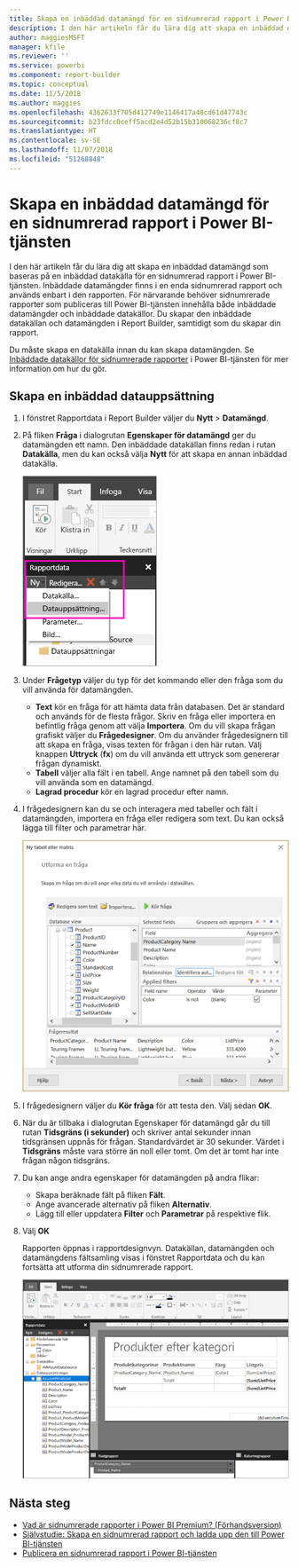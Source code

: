 ```yaml
---
title: Skapa en inbäddad datamängd för en sidnumrerad rapport i Power BI | Microsoft Docs
description: I den här artikeln får du lära dig att skapa en inbäddad datamängd som baseras på en inbäddad datakälla för en sidnumrerad rapport i Power BI-tjänsten.
author: maggiesMSFT
manager: kfile
ms.reviewer: ''
ms.service: powerbi
ms.component: report-builder
ms.topic: conceptual
ms.date: 11/5/2018
ms.author: maggies
ms.openlocfilehash: 4362633f705d412749e1146417a48cd61d47743c
ms.sourcegitcommit: b23fdcc0ceff5acd2e4d52b15b310068236cf8c7
ms.translationtype: HT
ms.contentlocale: sv-SE
ms.lasthandoff: 11/07/2018
ms.locfileid: "51268848"
---
```

# <a name="create-an-embedded-dataset-for-a-paginated-report-in-the-power-bi-service"></a>Skapa en inbäddad datamängd för en sidnumrerad rapport i Power BI-tjänsten
I den här artikeln får du lära dig att skapa en inbäddad datamängd som baseras på en inbäddad datakälla för en sidnumrerad rapport i Power BI-tjänsten. Inbäddade datamängder finns i en enda sidnumrerad rapport och används enbart i den rapporten. För närvarande behöver sidnumrerade rapporter som publiceras till Power BI-tjänsten innehålla både inbäddade datamängder och inbäddade datakällor. Du skapar den inbäddade datakällan och datamängden i Report Builder, samtidigt som du skapar din rapport. 

Du måste skapa en datakälla innan du kan skapa datamängden. Se [Inbäddade datakällor för sidnumrerade rapporter](paginated-reports-embedded-data-source.md) i Power BI-tjänsten för mer information om hur du gör.
  
## <a name="create-an-embedded-dataset"></a>Skapa en inbäddad datauppsättning
  
1. I fönstret Rapportdata i Report Builder väljer du **Nytt** > **Datamängd**.

1. På fliken **Fråga** i dialogrutan **Egenskaper för datamängd** ger du datamängden ett namn. Den inbäddade datakällan finns redan i rutan **Datakälla**, men du kan också välja **Nytt** för att skapa en annan inbäddad datakälla.
 
   ![Ny datamängd](media/paginated-reports-create-embedded-dataset/power-bi-paginated-new-dataset.png)  

3. Under **Frågetyp** väljer du typ för det kommando eller den fråga som du vill använda för datamängden. 
    - **Text** kör en fråga för att hämta data från databasen. Det är standard och används för de flesta frågor. Skriv en fråga eller importera en befintlig fråga genom att välja **Importera**. Om du vill skapa frågan grafiskt väljer du **Frågedesigner**. Om du använder frågedesignern till att skapa en fråga, visas texten för frågan i den här rutan. Välj knappen **Uttryck** (**fx**) om du vill använda ett uttryck som genererar frågan dynamiskt. 
    - **Tabell** väljer alla fält i en tabell. Ange namnet på den tabell som du vill använda som en datamängd.
    - **Lagrad procedur** kör en lagrad procedur efter namn.

4. I frågedesignern kan du se och interagera med tabeller och fält i datamängden, importera en fråga eller redigera som text. Du kan också lägga till filter och parametrar här. 

    ![Frågedesigner](media/paginated-reports-create-embedded-dataset/power-bi-paginated-embedded-dataset-edit-query.png)

5. I frågedesignern väljer du **Kör fråga** för att testa den. Välj sedan **OK**.

1. När du är tillbaka i dialogrutan Egenskaper för datamängd går du till rutan **Tidsgräns (i sekunder)** och skriver antal sekunder innan tidsgränsen uppnås för frågan. Standardvärdet är 30 sekunder. Värdet i **Tidsgräns** måste vara större än noll eller tomt. Om det är tomt har inte frågan någon tidsgräns.

7.  Du kan ange andra egenskaper för datamängden på andra flikar:
    - Skapa beräknade fält på fliken **Fält**.
    - Ange avancerade alternativ på fliken **Alternativ**.
    - Lägg till eller uppdatera **Filter** och **Parametrar** på respektive flik.

8. Välj **OK**
 
   Rapporten öppnas i rapportdesignvyn. Datakällan, datamängden och datamängdens fältsamling visas i fönstret Rapportdata och du kan fortsätta att utforma din sidnumrerade rapport.  

    ![Datamängd i rapportdesignvyn](media/paginated-reports-create-embedded-dataset/power-bi-paginated-embedded-dataset-report-design-view.png) 
 
## <a name="next-steps"></a>Nästa steg 

- [Vad är sidnumrerade rapporter i Power BI Premium? (Förhandsversion)](paginated-reports-report-builder-power-bi.md)  
- [Självstudie: Skapa en sidnumrerad rapport och ladda upp den till Power BI-tjänsten](paginated-reports-quickstart-aw.md)
- [Publicera en sidnumrerad rapport i Power BI-tjänsten](paginated-reports-save-to-power-bi-service.md)

